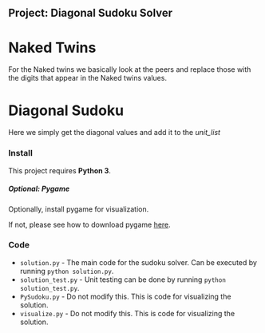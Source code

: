 ## Project: Diagonal Sudoku Solver

# Naked Twins

For the Naked twins we basically look at the peers and replace those with the digits that appear in the Naked twins values.

# Diagonal Sudoku

Here we simply get the diagonal values and add it to the *unit_list*

### Install

This project requires **Python 3**.

##### Optional: Pygame

Optionally, install pygame for visualization. 

If not, please see how to download pygame [here](http://www.pygame.org/download.shtml).

### Code

* `solution.py` - The main code for the sudoku solver. Can be executed by running `python solution.py`.
* `solution_test.py` - Unit testing can be done by running `python solution_test.py`.
* `PySudoku.py` - Do not modify this. This is code for visualizing the solution.
* `visualize.py` - Do not modify this. This is code for visualizing the solution.